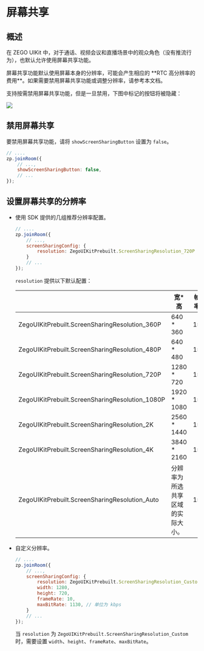 # 屏幕共享


## 概述

在 ZEGO UIKit 中，对于通话、视频会议和直播场景中的观众角色（没有推流行为），也默认允许使用屏幕共享功能。

<Warning title="注意">
屏幕共享功能默认使用屏幕本身的分辨率，可能会产生相应的 **RTC 高分辨率的费用**。如果需要禁用屏幕共享功能或调整分辨率，请参考本文档。
</Warning>




支持按需禁用屏幕共享功能，但是一旦禁用，下图中标记的按钮将被隐藏：

<Frame width="512" height="auto" caption=""><img src="https://doc-media.zego.im/sdk-doc/Pics/Prebuilt_Web/joinRoom_screenShare.jpg" /></Frame>


## 禁用屏幕共享

要禁用屏幕共享功能，请将 `showScreenSharingButton` 设置为 `false`。

```javascript
// ....
zp.joinRoom({
    // ...,
    showScreenSharingButton: false,
    // ...
});
```

## 设置屏幕共享的分辨率

- 使用 SDK 提供的几组推荐分辨率配置。

    ```javascript
    // ....
    zp.joinRoom({
        // ...,
        screenSharingConfig: {
            resolution: ZegoUIKitPrebuilt.ScreenSharingResolution_720P
        }
        // ...
    });
    ```
    `resolution` 提供以下默认配置：

    | |宽*高|帧率 | 比特率 (kbps)|
    |----|----|---- |----|
    |ZegoUIKitPrebuilt.ScreenSharingResolution_360P | 640 * 360  | 15 | 400 |
    |ZegoUIKitPrebuilt.ScreenSharingResolution_480P | 640 * 480 | 15 | 500 |
    |ZegoUIKitPrebuilt.ScreenSharingResolution_720P | 1280 * 720 | 15 | 1130 |
    |ZegoUIKitPrebuilt.ScreenSharingResolution_1080P | 1920 * 1080 | 15 | 1500 |
    |ZegoUIKitPrebuilt.ScreenSharingResolution_2K | 2560 * 1440 | 15 | 6000 |
    |ZegoUIKitPrebuilt.ScreenSharingResolution_4K | 3840 * 2160 | 15 | 10000 |
    |ZegoUIKitPrebuilt.ScreenSharingResolution_Auto | 分辨率为所选共享区域的实际大小。 | 15 | 自动|

- 自定义分辨率。

    ```javascript
    // ....
    zp.joinRoom({
        // ...,
        screenSharingConfig: {
            resolution: ZegoUIKitPrebuilt.ScreenSharingResolution_Custom,
            width: 1280, 
            height: 720,
            frameRate: 10,
            maxBitRate: 1130, // 单位为 kbps
        }
        // ...
    });
    ```

    当 `resolution` 为 `ZegoUIKitPrebuilt.ScreenSharingResolution_Custom` 时，需要设置 `width`、`height`、`frameRate`、`maxBitRate`。

<Content />